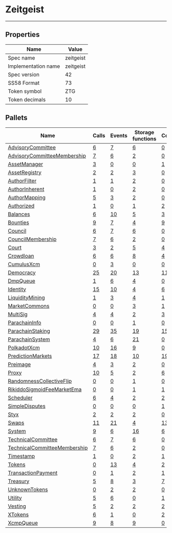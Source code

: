 # Zeitgeist

---------

## Properties
| Name | Value |
| -------- | -------- |
| Spec name     | zeitgeist     |
| Implementation name     | zeitgeist     |
| Spec version     | 42     |
| SS58 Format     | 73     |
| Token symbol      | ZTG     |
| Token decimals      | 10     |

## Pallets
| Name | Calls | Events | Storage functions | Constants | Errors
| -------- | -------- | -------- | -------- | -------- | -------- |
| [AdvisoryCommittee](advisorycommittee.md) | [6](advisorycommittee.md#calls) | [7](advisorycommittee.md#events) | [6](advisorycommittee.md#storage-functions) | [0](advisorycommittee.md#constants) | [10](advisorycommittee.md#errors)
| [AdvisoryCommitteeMembership](advisorycommitteemembership.md) | [7](advisorycommitteemembership.md#calls) | [6](advisorycommitteemembership.md#events) | [2](advisorycommitteemembership.md#storage-functions) | [0](advisorycommitteemembership.md#constants) | [3](advisorycommitteemembership.md#errors)
| [AssetManager](assetmanager.md) | [3](assetmanager.md#calls) | [0](assetmanager.md#events) | [0](assetmanager.md#storage-functions) | [1](assetmanager.md#constants) | [3](assetmanager.md#errors)
| [AssetRegistry](assetregistry.md) | [2](assetregistry.md#calls) | [2](assetregistry.md#events) | [3](assetregistry.md#storage-functions) | [0](assetregistry.md#constants) | [5](assetregistry.md#errors)
| [AuthorFilter](authorfilter.md) | [1](authorfilter.md#calls) | [1](authorfilter.md#events) | [2](authorfilter.md#storage-functions) | [0](authorfilter.md#constants) | [0](authorfilter.md#errors)
| [AuthorInherent](authorinherent.md) | [1](authorinherent.md#calls) | [0](authorinherent.md#events) | [2](authorinherent.md#storage-functions) | [0](authorinherent.md#constants) | [3](authorinherent.md#errors)
| [AuthorMapping](authormapping.md) | [5](authormapping.md#calls) | [3](authormapping.md#events) | [2](authormapping.md#storage-functions) | [0](authormapping.md#constants) | [8](authormapping.md#errors)
| [Authorized](authorized.md) | [1](authorized.md#calls) | [0](authorized.md#events) | [1](authorized.md#storage-functions) | [2](authorized.md#constants) | [4](authorized.md#errors)
| [Balances](balances.md) | [6](balances.md#calls) | [10](balances.md#events) | [5](balances.md#storage-functions) | [3](balances.md#constants) | [8](balances.md#errors)
| [Bounties](bounties.md) | [9](bounties.md#calls) | [7](bounties.md#events) | [4](bounties.md#storage-functions) | [9](bounties.md#constants) | [11](bounties.md#errors)
| [Council](council.md) | [6](council.md#calls) | [7](council.md#events) | [6](council.md#storage-functions) | [0](council.md#constants) | [10](council.md#errors)
| [CouncilMembership](councilmembership.md) | [7](councilmembership.md#calls) | [6](councilmembership.md#events) | [2](councilmembership.md#storage-functions) | [0](councilmembership.md#constants) | [3](councilmembership.md#errors)
| [Court](court.md) | [3](court.md#calls) | [2](court.md#events) | [5](court.md#storage-functions) | [4](court.md#constants) | [5](court.md#errors)
| [Crowdloan](crowdloan.md) | [6](crowdloan.md#calls) | [6](crowdloan.md#events) | [8](crowdloan.md#storage-functions) | [4](crowdloan.md#constants) | [15](crowdloan.md#errors)
| [CumulusXcm](cumulusxcm.md) | [0](cumulusxcm.md#calls) | [3](cumulusxcm.md#events) | [0](cumulusxcm.md#storage-functions) | [0](cumulusxcm.md#constants) | [0](cumulusxcm.md#errors)
| [Democracy](democracy.md) | [25](democracy.md#calls) | [20](democracy.md#events) | [13](democracy.md#storage-functions) | [11](democracy.md#constants) | [29](democracy.md#errors)
| [DmpQueue](dmpqueue.md) | [1](dmpqueue.md#calls) | [6](dmpqueue.md#events) | [4](dmpqueue.md#storage-functions) | [0](dmpqueue.md#constants) | [2](dmpqueue.md#errors)
| [Identity](identity.md) | [15](identity.md#calls) | [10](identity.md#events) | [4](identity.md#storage-functions) | [6](identity.md#constants) | [17](identity.md#errors)
| [LiquidityMining](liquiditymining.md) | [1](liquiditymining.md#calls) | [3](liquiditymining.md#events) | [4](liquiditymining.md#storage-functions) | [1](liquiditymining.md#constants) | [1](liquiditymining.md#errors)
| [MarketCommons](marketcommons.md) | [0](marketcommons.md#calls) | [0](marketcommons.md#events) | [3](marketcommons.md#storage-functions) | [1](marketcommons.md#constants) | [5](marketcommons.md#errors)
| [MultiSig](multisig.md) | [4](multisig.md#calls) | [4](multisig.md#events) | [2](multisig.md#storage-functions) | [3](multisig.md#constants) | [14](multisig.md#errors)
| [ParachainInfo](parachaininfo.md) | [0](parachaininfo.md#calls) | [0](parachaininfo.md#events) | [1](parachaininfo.md#storage-functions) | [0](parachaininfo.md#constants) | [0](parachaininfo.md#errors)
| [ParachainStaking](parachainstaking.md) | [29](parachainstaking.md#calls) | [35](parachainstaking.md#events) | [19](parachainstaking.md#storage-functions) | [15](parachainstaking.md#constants) | [45](parachainstaking.md#errors)
| [ParachainSystem](parachainsystem.md) | [4](parachainsystem.md#calls) | [6](parachainsystem.md#events) | [21](parachainsystem.md#storage-functions) | [0](parachainsystem.md#constants) | [8](parachainsystem.md#errors)
| [PolkadotXcm](polkadotxcm.md) | [10](polkadotxcm.md#calls) | [16](polkadotxcm.md#events) | [9](polkadotxcm.md#storage-functions) | [0](polkadotxcm.md#constants) | [13](polkadotxcm.md#errors)
| [PredictionMarkets](predictionmarkets.md) | [17](predictionmarkets.md#calls) | [18](predictionmarkets.md#events) | [10](predictionmarkets.md#storage-functions) | [19](predictionmarkets.md#constants) | [49](predictionmarkets.md#errors)
| [Preimage](preimage.md) | [4](preimage.md#calls) | [3](preimage.md#events) | [2](preimage.md#storage-functions) | [0](preimage.md#constants) | [6](preimage.md#errors)
| [Proxy](proxy.md) | [10](proxy.md#calls) | [5](proxy.md#events) | [2](proxy.md#storage-functions) | [6](proxy.md#constants) | [8](proxy.md#errors)
| [RandomnessCollectiveFlip](randomnesscollectiveflip.md) | [0](randomnesscollectiveflip.md#calls) | [0](randomnesscollectiveflip.md#events) | [1](randomnesscollectiveflip.md#storage-functions) | [0](randomnesscollectiveflip.md#constants) | [0](randomnesscollectiveflip.md#errors)
| [RikiddoSigmoidFeeMarketEma](rikiddosigmoidfeemarketema.md) | [0](rikiddosigmoidfeemarketema.md#calls) | [0](rikiddosigmoidfeemarketema.md#events) | [1](rikiddosigmoidfeemarketema.md#storage-functions) | [1](rikiddosigmoidfeemarketema.md#constants) | [3](rikiddosigmoidfeemarketema.md#errors)
| [Scheduler](scheduler.md) | [6](scheduler.md#calls) | [4](scheduler.md#events) | [2](scheduler.md#storage-functions) | [2](scheduler.md#constants) | [4](scheduler.md#errors)
| [SimpleDisputes](simpledisputes.md) | [0](simpledisputes.md#calls) | [0](simpledisputes.md#events) | [0](simpledisputes.md#storage-functions) | [1](simpledisputes.md#constants) | [2](simpledisputes.md#errors)
| [Styx](styx.md) | [2](styx.md#calls) | [2](styx.md#events) | [2](styx.md#storage-functions) | [0](styx.md#constants) | [2](styx.md#errors)
| [Swaps](swaps.md) | [11](swaps.md#calls) | [21](swaps.md#events) | [4](swaps.md#storage-functions) | [13](swaps.md#constants) | [39](swaps.md#errors)
| [System](system.md) | [9](system.md#calls) | [6](system.md#events) | [16](system.md#storage-functions) | [6](system.md#constants) | [6](system.md#errors)
| [TechnicalCommittee](technicalcommittee.md) | [6](technicalcommittee.md#calls) | [7](technicalcommittee.md#events) | [6](technicalcommittee.md#storage-functions) | [0](technicalcommittee.md#constants) | [10](technicalcommittee.md#errors)
| [TechnicalCommitteeMembership](technicalcommitteemembership.md) | [7](technicalcommitteemembership.md#calls) | [6](technicalcommitteemembership.md#events) | [2](technicalcommitteemembership.md#storage-functions) | [0](technicalcommitteemembership.md#constants) | [3](technicalcommitteemembership.md#errors)
| [Timestamp](timestamp.md) | [1](timestamp.md#calls) | [0](timestamp.md#events) | [2](timestamp.md#storage-functions) | [1](timestamp.md#constants) | [0](timestamp.md#errors)
| [Tokens](tokens.md) | [0](tokens.md#calls) | [13](tokens.md#events) | [4](tokens.md#storage-functions) | [2](tokens.md#constants) | [8](tokens.md#errors)
| [TransactionPayment](transactionpayment.md) | [0](transactionpayment.md#calls) | [1](transactionpayment.md#events) | [2](transactionpayment.md#storage-functions) | [1](transactionpayment.md#constants) | [0](transactionpayment.md#errors)
| [Treasury](treasury.md) | [5](treasury.md#calls) | [8](treasury.md#events) | [3](treasury.md#storage-functions) | [7](treasury.md#constants) | [5](treasury.md#errors)
| [UnknownTokens](unknowntokens.md) | [0](unknowntokens.md#calls) | [2](unknowntokens.md#events) | [2](unknowntokens.md#storage-functions) | [0](unknowntokens.md#constants) | [3](unknowntokens.md#errors)
| [Utility](utility.md) | [5](utility.md#calls) | [6](utility.md#events) | [0](utility.md#storage-functions) | [1](utility.md#constants) | [1](utility.md#errors)
| [Vesting](vesting.md) | [5](vesting.md#calls) | [2](vesting.md#events) | [2](vesting.md#storage-functions) | [2](vesting.md#constants) | [5](vesting.md#errors)
| [XTokens](xtokens.md) | [6](xtokens.md#calls) | [1](xtokens.md#events) | [0](xtokens.md#storage-functions) | [2](xtokens.md#constants) | [19](xtokens.md#errors)
| [XcmpQueue](xcmpqueue.md) | [9](xcmpqueue.md#calls) | [8](xcmpqueue.md#events) | [9](xcmpqueue.md#storage-functions) | [0](xcmpqueue.md#constants) | [5](xcmpqueue.md#errors)